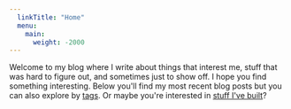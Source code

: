 ```yaml
---
  linkTitle: "Home"
  menu:
    main:
      weight: -2000
---
```


Welcome to my blog where I write about things that interest me, stuff that was hard to figure out, and sometimes just to show off. I hope you find something interesting. Below you'll find my most recent blog posts but you can also explore by [tags](/tags). Or maybe you're interested in [stuff I've built](/projects)? 
